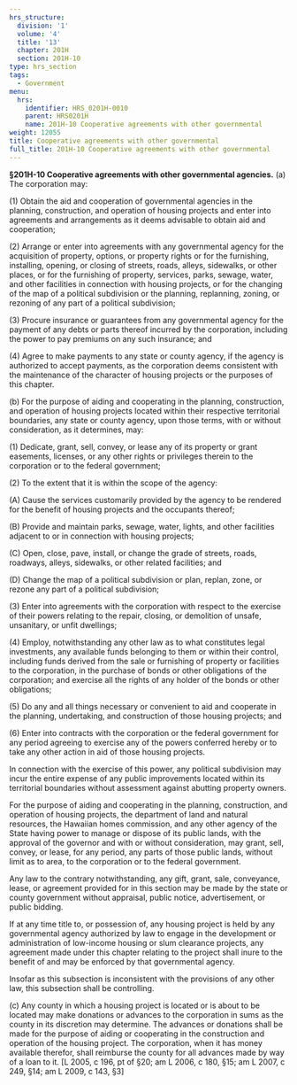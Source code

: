 ```yaml
---
hrs_structure:
  division: '1'
  volume: '4'
  title: '13'
  chapter: 201H
  section: 201H-10
type: hrs_section
tags:
  - Government
menu:
  hrs:
    identifier: HRS_0201H-0010
    parent: HRS0201H
    name: 201H-10 Cooperative agreements with other governmental
weight: 12055
title: Cooperative agreements with other governmental
full_title: 201H-10 Cooperative agreements with other governmental
---
```

**§201H-10 Cooperative agreements with other governmental agencies.** (a) The corporation may:

(1) Obtain the aid and cooperation of governmental agencies in the planning, construction, and operation of housing projects and enter into agreements and arrangements as it deems advisable to obtain aid and cooperation;

(2) Arrange or enter into agreements with any governmental agency for the acquisition of property, options, or property rights or for the furnishing, installing, opening, or closing of streets, roads, alleys, sidewalks, or other places, or for the furnishing of property, services, parks, sewage, water, and other facilities in connection with housing projects, or for the changing of the map of a political subdivision or the planning, replanning, zoning, or rezoning of any part of a political subdivision;

(3) Procure insurance or guarantees from any governmental agency for the payment of any debts or parts thereof incurred by the corporation, including the power to pay premiums on any such insurance; and

(4) Agree to make payments to any state or county agency, if the agency is authorized to accept payments, as the corporation deems consistent with the maintenance of the character of housing projects or the purposes of this chapter.

(b) For the purpose of aiding and cooperating in the planning, construction, and operation of housing projects located within their respective territorial boundaries, any state or county agency, upon those terms, with or without consideration, as it determines, may:

(1) Dedicate, grant, sell, convey, or lease any of its property or grant easements, licenses, or any other rights or privileges therein to the corporation or to the federal government;

(2) To the extent that it is within the scope of the agency:

(A) Cause the services customarily provided by the agency to be rendered for the benefit of housing projects and the occupants thereof;

(B) Provide and maintain parks, sewage, water, lights, and other facilities adjacent to or in connection with housing projects;

(C) Open, close, pave, install, or change the grade of streets, roads, roadways, alleys, sidewalks, or other related facilities; and

(D) Change the map of a political subdivision or plan, replan, zone, or rezone any part of a political subdivision;

(3) Enter into agreements with the corporation with respect to the exercise of their powers relating to the repair, closing, or demolition of unsafe, unsanitary, or unfit dwellings;

(4) Employ, notwithstanding any other law as to what constitutes legal investments, any available funds belonging to them or within their control, including funds derived from the sale or furnishing of property or facilities to the corporation, in the purchase of bonds or other obligations of the corporation; and exercise all the rights of any holder of the bonds or other obligations;

(5) Do any and all things necessary or convenient to aid and cooperate in the planning, undertaking, and construction of those housing projects; and

(6) Enter into contracts with the corporation or the federal government for any period agreeing to exercise any of the powers conferred hereby or to take any other action in aid of those housing projects.

In connection with the exercise of this power, any political subdivision may incur the entire expense of any public improvements located within its territorial boundaries without assessment against abutting property owners.

For the purpose of aiding and cooperating in the planning, construction, and operation of housing projects, the department of land and natural resources, the Hawaiian homes commission, and any other agency of the State having power to manage or dispose of its public lands, with the approval of the governor and with or without consideration, may grant, sell, convey, or lease, for any period, any parts of those public lands, without limit as to area, to the corporation or to the federal government.

Any law to the contrary notwithstanding, any gift, grant, sale, conveyance, lease, or agreement provided for in this section may be made by the state or county government without appraisal, public notice, advertisement, or public bidding.

If at any time title to, or possession of, any housing project is held by any governmental agency authorized by law to engage in the development or administration of low-income housing or slum clearance projects, any agreement made under this chapter relating to the project shall inure to the benefit of and may be enforced by that governmental agency.

Insofar as this subsection is inconsistent with the provisions of any other law, this subsection shall be controlling.

(c) Any county in which a housing project is located or is about to be located may make donations or advances to the corporation in sums as the county in its discretion may determine. The advances or donations shall be made for the purpose of aiding or cooperating in the construction and operation of the housing project. The corporation, when it has money available therefor, shall reimburse the county for all advances made by way of a loan to it. [L 2005, c 196, pt of §20; am L 2006, c 180, §15; am L 2007, c 249, §14; am L 2009, c 143, §3]